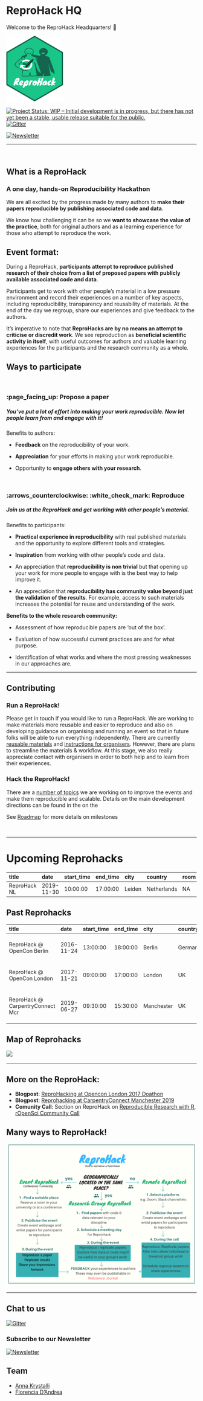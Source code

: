 ReproHack HQ
================

<!-- README.md is generated from README.Rmd. Please edit that file -->

Welcome to the ReproHack Headquarters\! :tada:

<img src="hex/reprohack.png" width=150px>

<!-- badges: start -->

[![Project Status: WIP – Initial development is in progress, but there
has not yet been a stable, usable release suitable for the
public.](https://www.repostatus.org/badges/latest/wip.svg)](https://www.repostatus.org/#wip)
[![Gitter](https://badges.gitter.im/reprohack/community.svg)](https://gitter.im/reprohack/community?utm_source=badge&utm_medium=badge&utm_campaign=pr-badge)

[![Newsletter](https://img.shields.io/badge/subscribe-newsletter-blueviolet?style=for-the-badge)](https://tinyletter.com/reprohack-hq)
<!-- badges: end -->

-----

<br>

## What is a ReproHack

### A one day, hands-on Reproducibility Hackathon

We are all excited by the progress made by many authors to **make their
papers reproducible by publishing associated code and data**.

We know how challenging it can be so we **want to showcase the value of
the practice**, both for original authors and as a learning experience
for those who attempt to reproduce the work.

## **Event format**:

During a ReproHack, **participants attempt to reproduce published
research of their choice from a list of proposed papers with publicly
available associated code and data**.

Participants get to work with other people’s material in a low pressure
environment and record their experiences on a number of key aspects,
including reproducibility, transparency and reusability of materials. At
the end of the day we regroup, share our experiences and give feedback
to the authors.

It’s imperative to note that **ReproHacks are by no means an attempt to
criticise or discredit work**. We see reproduction as **beneficial
scientific activity in itself**, with useful outcomes for authors and
valuable learning experiences for the participants and the research
community as a
whole.

## **Ways to participate**

<br>

### :page\_facing\_up: **Propose a paper**

##### You’ve put a lot of effort into making your work reproducible. Now let people learn from and engage with it\!

Benefits to authors:

  - **Feedback** on the reproducibility of your work.

  - **Appreciation** for your efforts in making your work reproducible.

  - Opportunity to **engage others with your
research**.

<br>

### :arrows\_counterclockwise: :white\_check\_mark: **Reproduce**

##### Join us at the ReproHack and get working with other people’s material.

Benefits to participants:

  - **Practical experience in reproducibility** with real published
    materials and the opportunity to explore different tools and
    strategies.

  - **Inspiration** from working with other people’s code and data.

  - An appreciation that **reproducibility is non trivial** but that
    opening up your work for more people to engage with is the best way
    to help improve it.

  - An appreciation that **reproducibility has community value beyond
    just the validation of the results**. For example, access to such
    materials increases the potential for reuse and understanding of the
    work.

**Benefits to the whole research community:**

  - Assessment of how reproducible papers are ‘out of the box’.

  - Evaluation of how successful current practices are and for what
    purpose.

  - Identification of what works and where the most pressing weaknesses
    in our approaches are.

-----

## Contributing

### Run a ReproHack\!

Please get in touch if you would like to run a ReproHack. We are working
to make materials more reusable and easier to reproduce and also on
developing guidance on organising and running an event so that in future
folks will be able to run everything independently. There are currently
[reusable
materials](https://github.com/reprohack/reprohack-template-shiny) and
[instructions for organisers](organiser_instructions.md). However, there
are plans to streamline the materials & workflow. At this stage, we also
really appreciate contact with organisers in order to both help and to
learn from their experiences.

### Hack the ReproHack\!

There are a [number of topics](dev_directions.md) we are working on to
improve the events and make them reproducible and scalable. Details on
the main development directions can be found in the on the

See [Roadmap]() for more details on
milestones

<br>

-----

# Upcoming Reprohacks

| title        | date       | start\_time | end\_time | city   | country     | room | address | url                                                                              |
| :----------- | :--------- | :---------- | :-------- | :----- | :---------- | :--- | :------ | :------------------------------------------------------------------------------- |
| ReproHack NL | 2019-11-30 | 10:00:00    | 17:00:00  | Leiden | Netherlands | NA   | NA      | <https://www.eventbrite.co.uk/e/reprohack-nl-tickets-73258469053?aff=erelexpmlt> |

## Past Reprohacks

| title                            | date       | start\_time | end\_time | city       | country | room                                                        | address                                                  | url                                                                              |
| :------------------------------- | :--------- | :---------- | :-------- | :--------- | :------ | :---------------------------------------------------------- | :------------------------------------------------------- | :------------------------------------------------------------------------------- |
| ReproHack @ OpenCon Berlin       | 2016-11-24 | 13:00:00    | 18:00:00  | Berlin     | Germany | Technical University of Berlin, Centre for Entrepreneurship | Hardenbergstraße 38, 10623 Berlin                        | <https://github.com/annakrystalli/OpenConBerlin_ReproHack>                       |
| ReproHack @ OpenCon London       | 2017-11-21 | 09:00:00    | 17:00:00  | London     | UK      | Digital Science                                             | The Stables 2 Trematon Walk, Kings Cross, N1 9FN, London | <https://github.com/OpenCon-London/OpenCon_London-Doathon/blob/master/README.md> |
| ReproHack @ CarpentryConnect Mcr | 2019-06-27 | 09:30:00    | 15:30:00  | Manchester | UK      | Room 2.15, Kilburn Building,                                | University of Manchester, Oxford Rd, Manchester M13 9PL  | <https://sheffield-university.shinyapps.io/ReproHack_CCMcr/>                     |

## Map of Reprohacks

![](README_files/figure-gfm/unnamed-chunk-4-1.png)<!-- -->

-----

## More on the ReproHack:

  - **Blogpost**: [ReproHacking at Opencon London 2017
    Doathon](https://rse.shef.ac.uk/blog/opencon-london/)
  - **Blogpost**: [Reprohacking at CarpentryConnect
    Manchester 2019](https://software.ac.uk/blog/2019-08-07-reprohacking-carpentryconnect-manchester-2019)
  - **Comunity Call**: Section on ReproHack on [Reproducible Research
    with R, rOpenSci Community
Call](https://vimeo.com/351259131)

## Many ways to ReproHack\!

![](assets/workflow.png)

-----

## Chat to us

[![Gitter](https://badges.gitter.im/reprohack/community.svg)](https://gitter.im/reprohack/community?utm_source=badge&utm_medium=badge&utm_campaign=pr-badge)

### Subscribe to our Newsletter

[![Newsletter](https://img.shields.io/badge/subscribe-newsletter-blueviolet?style=for-the-badge)](https://tinyletter.com/reprohack-hq)

## Team

  - [Anna Krystalli](https://github.com/annakrystalli)
  - [Florencia D’Andrea](https://github.com/flor14)
